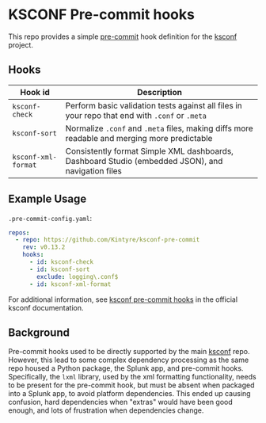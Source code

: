 # KSCONF Pre-commit hooks

This repo provides a simple [pre-commit](https://pre-commit.com/) hook definition for the [ksconf](https://github.com/Kintyre/ksconf) project.

## Hooks

| Hook id | Description |
| ------- | ----------- |
| `ksconf-check` | Perform basic validation tests against all files in your repo that end with `.conf` or `.meta` |
| `ksconf-sort` | Normalize `.conf` and `.meta` files, making diffs more readable and merging more predictable |
| `ksconf-xml-format` | Consistently format Simple XML dashboards, Dashboard Studio (embedded JSON), and navigation files |

## Example Usage

`.pre-commit-config.yaml`:

```yaml
repos:
  - repo: https://github.com/Kintyre/ksconf-pre-commit
    rev: v0.13.2
    hooks:
      - id: ksconf-check
      - id: ksconf-sort
        exclude: logging\.conf$
      - id: ksconf-xml-format
```

For additional information, see [ksconf pre-commit hooks](https://ksconf.readthedocs.io/en/stable/git.html#pre-commit-hooks) in the official ksconf documentation.


## Background

Pre-commit hooks used to be directly supported by the main [ksconf](https://github.com/Kintyre/ksconf) repo.
However, this lead to some complex dependency processing as the same repo housed a Python package, the Splunk app, and pre-commit hooks.
Specifically, the `lxml` library, used by the xml formatting functionality, needs to be present for the pre-commit hook,
but must be absent when packaged into a Splunk app, to avoid platform dependencies.
This ended up causing confusion, hard dependencies when "extras" would have been good enough, and lots of frustration when dependencies change.
